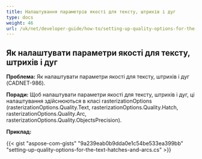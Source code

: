 ```yaml
---
title: Налаштування параметрів якості для тексту, штрихів і дуг
type: docs
weight: 46
url: /uk/net/developer-guide/how-to/setting-up-quality-options-for-the-text-hatches-and-arcs/
---
```


## **Як налаштувати параметри якості для тексту, штрихів і дуг**

**Проблема:** Як налаштувати параметри якості для тексту, штрихів і дуг (CADNET-986).

**Поради:** Щоб налаштувати параметри якості для тексту, штрихів і дуг, ці налаштування здійснюються в класі rasterizationOptions (rasterizationOptions.Quality.Text, rasterizationOptions.Quality.Hatch, rasterizationOptions.Quality.Arc, rasterizationOptions.Quality.ObjectsPrecision).

**Приклад:**

{{< gist "aspose-com-gists" "9a239eab0b9dda0e1c54be533ea399bb" "setting-up-quality-options-for-the-text-hatches-and-arcs.cs" >}}
